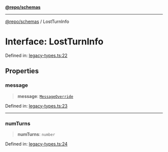 [**@repo/schemas**](../README.md)

***

[@repo/schemas](../README.md) / LostTurnInfo

# Interface: LostTurnInfo

Defined in: [legacy-types.ts:22](https://github.com/alexqguo/drinking-board-game-v3/blob/c6c8efecde293dcd45795192eba80a63357ff3d6/packages/schemas/src/legacy-types.ts#L22)

## Properties

### message

> **message**: [`MessageOverride`](MessageOverride.md)

Defined in: [legacy-types.ts:23](https://github.com/alexqguo/drinking-board-game-v3/blob/c6c8efecde293dcd45795192eba80a63357ff3d6/packages/schemas/src/legacy-types.ts#L23)

***

### numTurns

> **numTurns**: `number`

Defined in: [legacy-types.ts:24](https://github.com/alexqguo/drinking-board-game-v3/blob/c6c8efecde293dcd45795192eba80a63357ff3d6/packages/schemas/src/legacy-types.ts#L24)
